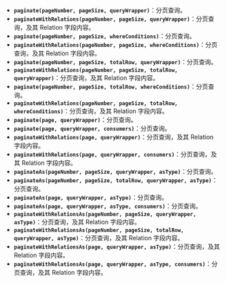- **`paginate(pageNumber, pageSize, queryWrapper)`**：分页查询。
- **`paginateWithRelations(pageNumber, pageSize, queryWrapper)`**：分页查询，及其 Relation 字段内容。
- **`paginate(pageNumber, pageSize, whereConditions)`**：分页查询。
- **`paginateWithRelations(pageNumber, pageSize, whereConditions)`**：分页查询，及其 Relation 字段内容。
- **`paginate(pageNumber, pageSize, totalRow, queryWrapper)`**：分页查询。
- **`paginateWithRelations(pageNumber, pageSize, totalRow, queryWrapper)`**：分页查询，及其 Relation 字段内容。
- **`paginate(pageNumber, pageSize, totalRow, whereConditions)`**：分页查询。
- **`paginateWithRelations(pageNumber, pageSize, totalRow, whereConditions)`**：分页查询，及其 Relation 字段内容。
- **`paginate(page, queryWrapper)`**：分页查询。
- **`paginate(page, queryWrapper, consumers)`**：分页查询。
- **`paginateWithRelations(page, queryWrapper)`**：分页查询，及其 Relation 字段内容。
- **`paginateWithRelations(page, queryWrapper, consumers)`**：分页查询，及其 Relation 字段内容。
- **`paginateAs(pageNumber, pageSize, queryWrapper, asType)`**：分页查询。
- **`paginateAs(pageNumber, pageSize, totalRow, queryWrapper, asType)`**：分页查询。
- **`paginateAs(page, queryWrapper, asType)`**：分页查询。
- **`paginateAs(page, queryWrapper, asType, consumers)`**：分页查询。
- **`paginateWithRelationsAs(pageNumber, pageSize, queryWrapper, asType)`**：分页查询，及其 Relation 字段内容。
- **`paginateWithRelationsAs(pageNumber, pageSize, totalRow, queryWrapper, asType)`**：分页查询，及其 Relation 字段内容。
- **`paginateWithRelationsAs(page, queryWrapper, asType)`**：分页查询，及其 Relation 字段内容。
- **`paginateWithRelationsAs(page, queryWrapper, asType, consumers)`**：分页查询，及其 Relation 字段内容。
